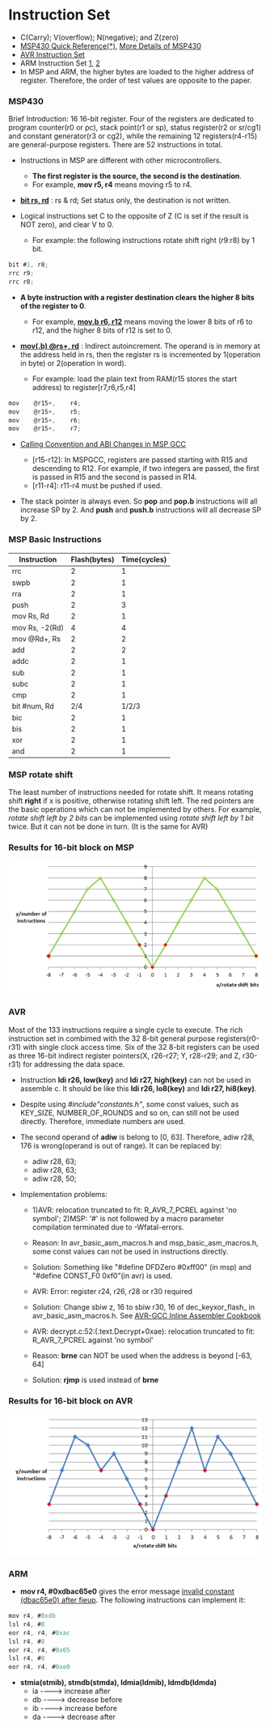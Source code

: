 # Instruction Set
* C(Carry); V(overflow); N(negative); and Z(zero)
* [MSP430 Quick Reference(*)], [More Details of MSP430]
* [AVR Instruction Set]
* ARM Instruction Set [1], [2]
* In MSP and ARM, the higher bytes are loaded to the higher address of register. Therefore, the order of test values are opposite to the paper.

### MSP430
Brief Introduction: 16 16-bit register. Four of the registers are dedicated to program counter(r0 or pc), stack point(r1 or sp), status register(r2 or sr/cg1) and constant generator(r3 or cg2), while the remaining 12 registers(r4-r15) are general-purpose registers. There are 52 instructions in total.

* Instructions in MSP are different with other microcontrollers.
  + <b>The first register is the source, the second is the destination</b>.
  + For example, <b>mov r5, r4</b> means moving r5 to r4.

* <b>[bit rs, rd]</b> : rs & rd; Set status only, the destination is not written.

* Logical instructions set C to the opposite of Z (C is set if the result is NOT zero), and clear V to 0.
  + For example: the following instructions rotate shift right (r9:r8) by 1 bit.
```C
bit #1, r8;
rrc r9;
rrc r8;
```

* <b>A byte instruction with a register destination clears the higher 8 bits of the register to 0</b>.
  + For example, <b>[mov.b r6, r12]</b> means moving the lower 8 bits of r6 to r12, and the higher 8 bits of r12 is set to 0.

* <b>[mov(.b) @rs+, rd]</b> : Indirect autoincrement. The operand is in memory at the address held in rs, then the register rs is incremented by 1(operation in byte) or 2(operation in word).
  + For example: load the plain text from RAM(r15 stores the start address) to register[r7,r6,r5,r4]
```C
mov    @r15+,    r4;
mov    @r15+,    r5;
mov    @r15+,    r6;
mov    @r15+,    r7;
```

* [Calling Convention and ABI Changes in MSP GCC]
  + [r15-r12]: In MSPGCC, registers are passed starting with R15 and descending to R12. For example, if two integers are passed, the first is passed in R15 and the second is passed in R14.
  + [r11-r4]: r11-r4 must be pushed if used.

* The stack pointer is always even. So <b>pop</b> and <b>pop.b</b> instructions will all increase SP by 2. And <b>push</b> and <b>push.b</b> instructions will all decrease SP by 2.

### MSP Basic Instructions
|   Instruction     |    Flash(bytes)  |     Time(cycles)   |
| ----------------- |  --------------  |  ----------------  |
| rrc               |      2           |     1              |
| swpb              |      2           |     1              |
| rra               |      2           |     1              |
| push              |      2           |     3              |
| mov Rs, Rd        |      2           |     1              |
| mov Rs, -2(Rd)    |      4           |     4              |
| mov @Rd+, Rs      |      2           |     2              |
| add               |      2           |     2              |
| addc              |      2           |     1              |
| sub               |      2           |     1              |
| subc              |      2           |     1              |
| cmp               |      2           |     1              |
| bit #num, Rd      |      2/4         |     1/2/3          |
| bic               |      2           |     1              |
| bis               |      2           |     1              |
| xor               |      2           |     1              |
| and               |      2           |     1              |

### MSP rotate shift
The least number of instructions needed for rotate shift. It means rotating shift <b>right</b> if x is positive, otherwise rotating shift left. The red pointers are the basic operations which can not be implemented by others. For example, <i>rotate shift left by 2 bits</i> can be implemented using <i>rotate shift left by 1 bit</i> twice. But it can not be done in turn. (It is the same for AVR)

### Results for 16-bit block on MSP
![rotate shift for 16-bit block on MSP](./pic/msp_results.png?raw=true)<br>

### AVR
Most of the 133 instructions require a single cycle to execute. The rich instruction set in combimed with the 32 8-bit general purpose registers(r0-r31) with single clock access time. Six of the 32 8-bit registers can be used as three 16-bit indirect register pointers(X, r26-r27; Y, r28-r29; and Z, r30-r31) for addressing the data space.<br>

* Instruction <b>ldi r26, low(key)</b> and <b>ldi r27, high(key)</b> can not be used in assemble c. It should be like this <b>ldi r26, lo8(key)</b> and <b>ldi r27, hi8(key)</b>.

* Despite using <i>#include"constants.h"</i>, some const values, such as KEY_SIZE, NUMBER_OF_ROUNDS and so on, can still not be used directly. Therefore, immediate numbers are used.

* The second operand of <b>adiw</b> is belong to [0, 63].
Therefore, adiw r28, 176 is wrong(operand is out of range). It can be replaced by:
  + adiw r28, 63;
  + adiw r28, 63;
  + adiw r28, 50;

* Implementation problems:
  + 1)AVR: relocation truncated to fit: R_AVR_7_PCREL against 'no symbol'; 2)MSP: '#' is not followed by a macro parameter compilation terminated due to -Wfatal-errors.
  + Reason: In avr_basic_asm_macros.h and msp_basic_asm_macros.h, some const values can not be used in instructions directly.
  + Solution: Something like "#define DFDZero #0xff00" (in msp) and "#define CONST_F0 0xf0"(in avr) is used.<br>

  + AVR: Error: register r24, r26, r28 or r30 required<br>
  + Solution: Change sbiw z, 16 to sbiw r30, 16 of dec_keyxor_flash_ in avr_basic_asm_macros.h. See [AVR-GCC Inline Assembler Cookbook]<br>

  + AVR: decrypt.c:52:(.text.Decrypt+0xae): relocation truncated to fit: R_AVR_7_PCREL against 'no symbol'
  + Reason: <b>brne</b> can NOT be used when the address is beyond [-63, 64]<br>
  + Solution: <b>rjmp</b> is used instead of <b>brne</b><br>

### Results for 16-bit block on AVR
![rotate shift for 16-bit block on AVR](./pic/avr_results.png?raw=true)<br>

### ARM
* <b>mov r4, #0xdbac65e0</b> gives the error message [invalid constant (dbac65e0) after fieup].
The following instructions can implement it:
```C
mov r4, #0xdb
lsl r4, #8
eor r4, r4, #0xac
lsl r4, #8
eor r4, r4, #0x65
lsl r4, #8
eor r4, r4, #0xe0
```

* <b>stmia(stmib), stmdb(stmda), ldmia(ldmib), ldmdb(ldmda)</b>
  + ia ----> increase after
  + db ----> decrease before
  + ib ----> increase before
  + da ----> decrease after


[MSP430 Quick Reference(*)]:<http://www.ece.utep.edu/courses/web3376/Links_files/MSP430%20Quick%20Reference.pdf>
[More Details of MSP430]:<http://mspgcc.sourceforge.net/manual/book1.html>
[AVR Instruction Set]:<http://www.atmel.com/images/atmel-0856-avr-instruction-set-manual.pdf>
[1]:<http://infocenter.arm.com/help/topic/com.arm.doc.qrc0001m/QRC0001_UAL.pdf>
[2]:<http://infocenter.arm.com/help/topic/com.arm.doc.ddi0337h/DDI0337H_cortex_m3_r2p0_trm.pdf>
[bit rs, rd]:<http://mspgcc.sourceforge.net/manual/x223.html>
[mov.b r6, r12]:<http://mspgcc.sourceforge.net/manual/x214.html>
[mov(.b) @rs+, rd]:<http://www.ece.utep.edu/courses/web3376/Links_files/MSP430%20Quick%20Reference.pdf>
[Calling Convention and ABI Changes in MSP GCC]:<http://www.ti.com/lit/an/slaa664/slaa664.pdf>
[AVR-GCC Inline Assembler Cookbook]:<http://www.nongnu.org/avr-libc/user-manual/inline_asm.html>
[invalid constant (dbac65e0) after fieup]:<http://stackoverflow.com/questions/10261300/invalid-constant-after-fixup>
